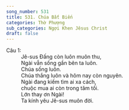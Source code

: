 ```yaml
---
song_number: 531
title: 531. Chúa Bất Biến
categories: Thờ Phượng
sub_categories: Ngợi Khen Jêsus Christ
draft: false
---
```

<dl><dt>Câu 1:</dt><dd data-verse="1">Jê-sus Đấng còn luôn muôn thu, <br/>Ngài vẫn sống gần bên ta luôn. <br/>Chúa sống luôn. <br/>Chúa thắng luôn và hôm nay còn nguyên. <br/>Ngài đang kiếm tìm ai xa cách, <br/>chuộc mua ai còn trong tăm tối. <br/>Lớn thay ơn Ngài! <br/>Ta kính yêu Jê-sus muôn đời. </dd></dl>